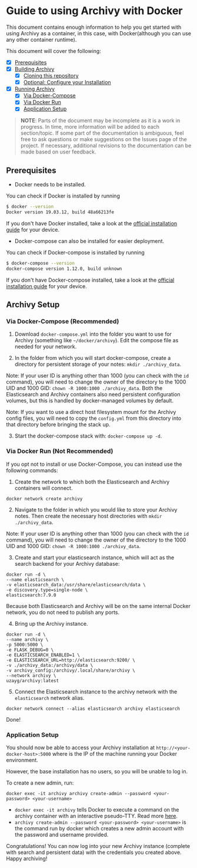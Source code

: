 # Guide to using Archivy with Docker

This document contains enough information to help you get started with using Archivy as
a container, in this case, with Docker(although you can use any other container runtime).

This document will cover the following:

- [x] [Prerequisites](#prerequisites)
- [x] [Building Archivy](#building-archivy)
  - [x] [Cloning this repository](#cloning-this-respository)
  - [x] [Optional: Configure your Installation](#optional-configure-your-installation)
- [x] [Running Archivy](#running-archivy)
  - [x] [Via Docker-Compose](#via-docker-compose-recommended)
  - [x] [Via Docker Run](#via-docker-run-not-recommended)
  - [x] [Application Setup](#application-setup)

> **NOTE**:
> Parts of the document may be incomplete as it is a work in progress. In time, more information will be added to each section/topic. If some part of the documentation is ambiguous, feel free to ask questions or make suggestions on the Issues page of the project. If necessary, additional revisions to the documentation can be made based on user feedback.



## Prerequisites

* Docker needs to be installed.

You can check if Docker is installed by running

```sh
$ docker --version
Docker version 19.03.12, build 48a66213fe
```

If you don't have Docker installed, take a look at the [official installation guide](https://docs.docker.com/get-docker/) for your device.

* Docker-compose can also be installed for easier deployment.

You can check if Docker-compose is installed by running

```sh
$ docker-compose --version
docker-compose version 1.12.0, build unknown
```

If you don't have Docker-compose installed, take a look at the [official installation guide](https://docs.docker.com/compose/install/) for your device.

## Archivy Setup

### Via Docker-Compose (Recommended)

1) Download `docker-compose.yml` into the folder you want to use for Archivy (something like `~/docker/archivy`). Edit the compose file as needed for your network. 

2) In the folder from which you will start docker-compose, create a directory for persistent storage of your notes: `mkdir ./archivy_data`. 

Note: If your user ID is anything other than 1000 (you can check with the `id` command), you will need to change the owner of the directory to the 1000 UID and 1000 GID: `chown -R 1000:1000 ./archivy_data`. 
Both the Elasticsearch and Archivy containers also need persistent configuration volumes, but this is handled by docker-managed volumes by default. 

Note: If you want to use a direct host filesystem mount for the Archivy config files, you will need to copy the `config.yml` from this directory into that directory before bringing the stack up.

3) Start the docker-compose stack with: `docker-compose up -d`.

### Via Docker Run (Not Recommended)

If you opt not to install or use Docker-Compose, you can instead use the following commands:

1) Create the network to which both the Elasticsearch and Archivy containers will connect.

```
docker network create archivy
```

2) Navigate to the folder in which you would like to store your Archivy notes. Then create the necessary host directories with `mkdir ./archivy_data`. 

Note: If your user ID is anything other than 1000 (you can check with the `id` command), you will need to change the owner of the directory to the 1000 UID and 1000 GID: `chown -R 1000:1000 ./archivy_data`. 

3) Create and start your elasticsearch instance, which will act as the search backend for your Archivy database:
```
docker run -d \
--name elasticsearch \
-v elasticsearch_data:/usr/share/elasticsearch/data \
-e discovery.type=single-node \
elasticsearch:7.9.0
``` 
Because both Elasticsearch and Archivy will be on the same internal Docker network, you do not need to publish any ports.

4) Bring up the Archivy instance. 

```
docker run -d \
--name archivy \
-p 5000:5000 \
-e FLASK_DEBUG=0 \
-e ELASTICSEARCH_ENABLED=1 \
-e ELASTICSEARCH_URL=http://elasticsearch:9200/ \
-v ./archivy_data:/archivy/data \
-v archivy_config:/archivy/.local/share/archivy \
--network archivy \
uzayg/archivy:latest 
```

5) Connect the Elasticsearch instance to the archivy network with the `elasticsearch` network alias.

```
docker network connect --alias elasticsearch archivy elasticsearch
```

Done!

### Application Setup

You should now be able to access your Archivy installation at `http://<your-docker-host>:5000` where <your-docker-host> is the IP of the machine running your Docker environment. 

However, the base installation has no users, so you will be unable to log in. 

To create a new admin, run:

`docker exec -it archivy archivy create-admin --password <your-password> <your-username>`

  * `docker exec -it archivy` tells Docker to execute a command on the archivy container with an interactive pseudo-TTY. Read more [here](https://docs.docker.com/engine/reference/commandline/exec/).
  * `archivy create-admin --password <your-password> <your-username>` is the command run by docker which creates a new admin account with the password and username provided.

Congratulations! You can now log into your new Archivy instance (complete with search and persistent data) with the credentials you created above. Happy archiving!
